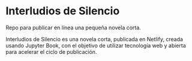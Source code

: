 # Interludios de Silencio

Repo para publicar en línea una pequeña novela corta.

Interludios de Silencio es una novela corta, publicada en Netlify, creada usando Jupyter Book, 
con el objetivo de utilizar tecnología web y abierta para acelerar el ciclo de publicación.